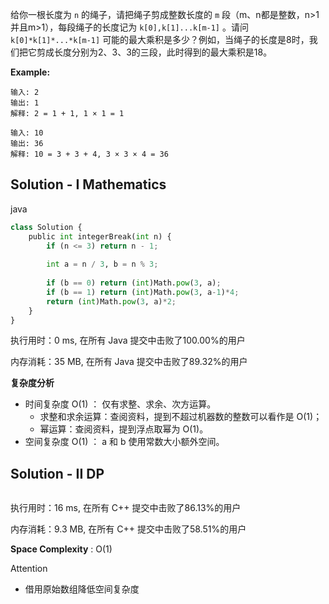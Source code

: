 给你一根长度为 `n` 的绳子，请把绳子剪成整数长度的 `m` 段（m、n都是整数，n>1并且m>1），每段绳子的长度记为 `k[0],k[1]...k[m-1]` 。请问 `k[0]*k[1]*...*k[m-1]` 可能的最大乘积是多少？例如，当绳子的长度是8时，我们把它剪成长度分别为2、3、3的三段，此时得到的最大乘积是18。



**Example:**
```
输入: 2
输出: 1
解释: 2 = 1 + 1, 1 × 1 = 1

输入: 10
输出: 36
解释: 10 = 3 + 3 + 4, 3 × 3 × 4 = 36
```

## Solution - I Mathematics

java
```python
class Solution {
    public int integerBreak(int n) {
        if (n <= 3) return n - 1;
        
        int a = n / 3, b = n % 3;
        
        if (b == 0) return (int)Math.pow(3, a);
        if (b == 1) return (int)Math.pow(3, a-1)*4;
        return (int)Math.pow(3, a)*2;
    }
}
```
执行用时：0 ms, 在所有 Java 提交中击败了100.00%的用户

内存消耗：35 MB, 在所有 Java 提交中击败了89.32%的用户

**复杂度分析**

- 时间复杂度 O(1) ： 仅有求整、求余、次方运算。
  - 求整和求余运算：查阅资料，提到不超过机器数的整数可以看作是 O(1)；
  - 幂运算：查阅资料，提到浮点取幂为 O(1)。
- 空间复杂度 O(1) ： a 和 b 使用常数大小额外空间。

## Solution - II DP



```c++

```

执行用时：16 ms, 在所有 C++ 提交中击败了86.13%的用户

内存消耗：9.3 MB, 在所有 C++ 提交中击败了58.51%的用户

**Space Complexity** : O(1)

Attention

- 借用原始数组降低空间复杂度